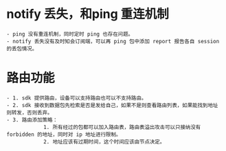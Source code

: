 # notify 丢失，和ping 重连机制

	- ping 没有重连机制，同时定时 ping 也存在问题。
	- notify 丢失没有及时知会订阅端，可以再 ping 包中添加 report 报告各自 session 的丢包情况。


# 路由功能

	- 1. sdk 提供路由，设备可以支持路由也可以不支持路由。
	- 2. sdk 接收到数据包先检索是否是发给自己，如果不是则查看路由列表，如果能找到地址则转发，否则丢弃。
	- 3. 路由添加策略： 
				1. 所有经过的包都可以加入路由表，路由表溢出攻击可以只接纳没有 forbidden 的地址，同时对 ip 地址进行限制。
				2. 地址应该有过期时间，这个时间应该由节点决定。
				